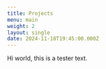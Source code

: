 ```yaml
---
title: Projects
menu: main
weight: 2
layout: single
date: 2024-11-18T19:45:00.000Z
---
```

Hi world, this is a tester text.
